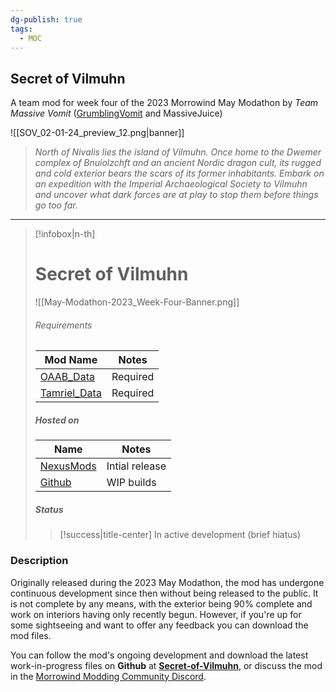 ```yaml
---
dg-publish: true
tags:
  - MOC
---
```

## Secret of Vilmuhn

A team mod for week four of the 2023 Morrowind May Modathon by _Team Massive Vomit_ ([GrumblingVomit](https://www.nexusmods.com/morrowind/users/54525107) and MassiveJuice)

![[SOV_02-01-24_preview_12.png|banner]]

> _North of Nivalis lies the island of Vilmuhn. Once home to the Dwemer complex of Bnuiolzchft and an ancient Nordic dragon cult, its rugged and cold exterior bears the scars of its former inhabitants. Embark on an expedition with the Imperial Archaeological Society to Vilmuhn and uncover what dark forces are at play to stop them before things go too far._

---

> [!infobox|n-th] 
> # Secret of Vilmuhn
> ![[May-Modathon-2023_Week-Four-Banner.png]]
> 
> ###### Requirements
> | Mod Name | Notes |
> | ---- | ---- |
> | [OAAB_Data](https://www.nexusmods.com/morrowind/mods/49042) | Required |
> | [Tamriel_Data](https://www.nexusmods.com/morrowind/mods/44537) | Required |
> 
> ##### Hosted on
> | Name | Notes |
> | ---- | ---- |
> | [NexusMods](https://www.nexusmods.com/morrowind/mods/52977) | Intial release |
> | [Github](https://github.com/MasssiveJuice08/Secret-of-Vilmuhn) | WIP builds |
> 
> ##### Status
> 
> > [!success|title-center] In active development (brief hiatus)

### Description

Originally released during the 2023 May Modathon, the mod has undergone continuous development since then without being released to the public. It is not complete by any means, with the exterior being 90% complete and work on interiors having only recently begun. However, if you're up for some sightseeing and want to offer any feedback you can download the mod files.

You can follow the mod's ongoing development and download the latest work-in-progress files on **Github** at [**Secret-of-Vilmuhn**](https://github.com/MasssiveJuice08/Secret-of-Vilmuhn), or discuss the mod in the [Morrowind Modding Community Discord](https://discord.com/channels/210394599246659585/1145919837290364929).